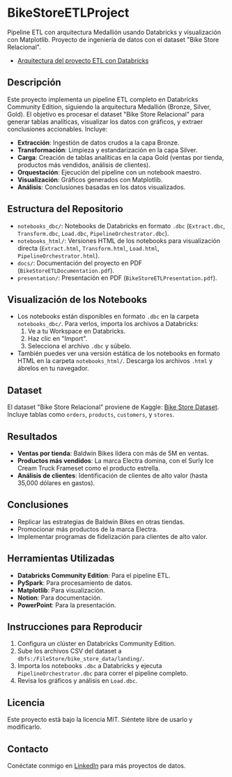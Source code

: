 # BikeStoreETLProject

Pipeline ETL con arquitectura Medallión usando Databricks y visualización con Matplotlib. Proyecto de ingeniería de datos con el dataset "Bike Store Relacional".

- [Arquitectura del proyecto ETL con Databricks](Docs/Arquitectura_Pipeline.png)

## Descripción
Este proyecto implementa un pipeline ETL completo en Databricks Community Edition, siguiendo la arquitectura Medallión (Bronze, Silver, Gold). El objetivo es procesar el dataset "Bike Store Relacional" para generar tablas analíticas, visualizar los datos con gráficos, y extraer conclusiones accionables. Incluye:

- **Extracción**: Ingestión de datos crudos a la capa Bronze.
- **Transformación**: Limpieza y estandarización en la capa Silver.
- **Carga**: Creación de tablas analíticas en la capa Gold (ventas por tienda, productos más vendidos, análisis de clientes).
- **Orquestación**: Ejecución del pipeline con un notebook maestro.
- **Visualización**: Gráficos generados con Matplotlib.
- **Análisis**: Conclusiones basadas en los datos visualizados.

## Estructura del Repositorio
- `notebooks_dbc/`: Notebooks de Databricks en formato `.dbc` (`Extract.dbc`, `Transform.dbc`, `Load.dbc`, `PipelineOrchestrator.dbc`).
- `notebooks_html/`: Versiones HTML de los notebooks para visualización directa (`Extract.html`, `Transform.html`, `Load.html`, `PipelineOrchestrator.html`).
- `docs/`: Documentación del proyecto en PDF (`BikeStoreETLDocumentation.pdf`).
- `presentation/`: Presentación en PDF (`BikeStoreETLPresentation.pdf`).

## Visualización de los Notebooks
- Los notebooks están disponibles en formato `.dbc` en la carpeta `notebooks_dbc/`. Para verlos, importa los archivos a Databricks:
  1. Ve a tu Workspace en Databricks.
  2. Haz clic en "Import".
  3. Selecciona el archivo `.dbc` y súbelo.
- También puedes ver una versión estática de los notebooks en formato HTML en la carpeta `notebooks_html/`. Descarga los archivos `.html` y ábrelos en tu navegador.

## Dataset
El dataset "Bike Store Relacional" proviene de Kaggle: [Bike Store Dataset](https://www.kaggle.com/datasets/dillonmyrick/bike-store-sample-database). Incluye tablas como `orders`, `products`, `customers`, y `stores`.

## Resultados
- **Ventas por tienda**: Baldwin Bikes lidera con más de 5M en ventas.
- **Productos más vendidos**: La marca Electra domina, con el Surly Ice Cream Truck Frameset como el producto estrella.
- **Análisis de clientes**: Identificación de clientes de alto valor (hasta 35,000 dólares en gastos).

## Conclusiones
- Replicar las estrategias de Baldwin Bikes en otras tiendas.
- Promocionar más productos de la marca Electra.
- Implementar programas de fidelización para clientes de alto valor.

## Herramientas Utilizadas
- **Databricks Community Edition**: Para el pipeline ETL.
- **PySpark**: Para procesamiento de datos.
- **Matplotlib**: Para visualización.
- **Notion**: Para documentación.
- **PowerPoint**: Para la presentación.

## Instrucciones para Reproducir
1. Configura un clúster en Databricks Community Edition.
2. Sube los archivos CSV del dataset a `dbfs:/FileStore/bike_store_data/landing/`.
3. Importa los notebooks `.dbc` a Databricks y ejecuta `PipelineOrchestrator.dbc` para correr el pipeline completo.
4. Revisa los gráficos y análisis en `Load.dbc`.

## Licencia
Este proyecto está bajo la licencia MIT. Siéntete libre de usarlo y modificarlo.

## Contacto
Conéctate conmigo en [LinkedIn](www.linkedin.com/in/erickson-otaño>) para más proyectos de datos.
